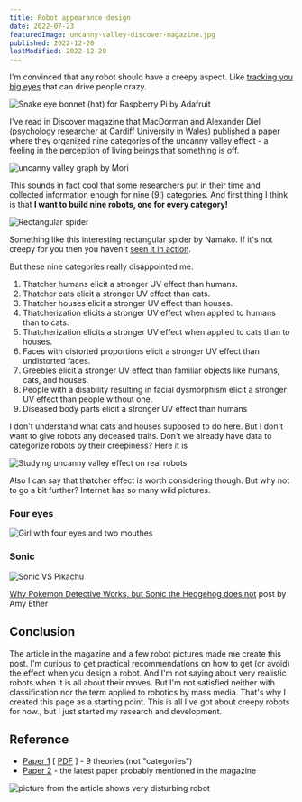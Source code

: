 ```yaml
---
title: Robot appearance design
date: 2022-07-23
featuredImage: uncanny-valley-discover-magazine.jpg
published: 2022-12-20
lastModified: 2022-12-20
---
```


I'm convinced that any robot should have a creepy aspect. Like [tracking you big eyes](https://www.adafruit.com/product/3813) that can drive people crazy.

![Snake eye bonnet (hat) for Raspberry Pi by Adafruit](./big-robot-eyes.jpg "Just two LCD displays and convex lenses, but it already adds life")

I've read in Discover magazine that MacDorman and Alexander Diel (psychology researcher at Cardiff University in Wales) published a paper where they organized nine categories of the uncanny valley effect - a feeling in the perception of living beings that something is off.

![uncanny valley graph by Mori](./uncanny-valley-graph-mori.png "Credit to Diel & MacDorman, Journal of Vision 2021")

This sounds in fact cool that some researchers put in their time and collected information enough for nine (9!) categories. And first thing I think is that **I want to build nine robots, one for every category!**

![Rectangular spider](./rectangular-spider.jpg)

Something like this interesting rectangular spider by Namako. If it's not creepy for you then you haven't [seen it in action](https://twitter.com/KantenNamako/status/1577672677497896961).

But these nine categories really disappointed me.

1. Thatcher humans elicit a stronger UV effect than humans.
2. Thatcher cats elicit a stronger UV effect than cats.
3. Thatcher houses elicit a stronger UV effect than houses.
4. Thatcherization elicits a stronger UV effect when applied to humans than to cats.
5. Thatcherization elicits a stronger UV effect when applied to cats than to houses.
6. Faces with distorted proportions elicit a stronger UV effect than undistorted faces.
7. Greebles elicit a stronger UV effect than familiar objects like humans, cats, and houses.
8. People with a disability resulting in facial dysmorphism elicit a stronger UV effect than people without one.
9. Diseased body parts elicit a stronger UV effect than humans

I don't understand what cats and houses supposed to do here. But I don't want to give robots any deceased traits. Don't we already have data to categorize robots by their creepiness? Here it is

![Studying uncanny valley effect on real robots](./robot-faces-study.jpg "Picture from paper: Navigating a social world with robot partners: A quantitative cartography of the Uncanny Valley by Mathur and Reichling")

Also I can say that thatcher effect is worth considering though. But why not to go a bit further? Internet has so many wild pictures.


### Four eyes

![Girl with four eyes and two mouthes](./four-eyes.jpg "Credit probably goes to anti alcohol campaing ad")

### Sonic

![Sonic VS Pikachu](./sonic-vs-pikachu.jpg)

[Why Pokemon Detective Works, but Sonic the Hedgehog does not](https://www.writingintotheether.com/the-uncanny-valley-why-pokemon-detective-works-but-sonic-the-hedgehog-does-not/) post by Amy Ether


## Conclusion

The article in the magazine and a few robot pictures made me create this post. I'm curious to get practical recommendations on how to get (or avoid) the effect when you design a robot. And I'm not saying about very realistic robots when it is all about their moves. But I'm not satisfied neither with classification nor the term applied to robotics by mass media. That's why I created this page as a starting point. This is all I've got about creepy robots for now., but I just started my research and development.


## Reference

- [Paper 1](https://www.semanticscholar.org/paper/Creepy-cats-and-strange-high-houses%3A-Support-for-in-Diel-Macdorman/da9f0e4fdd00d32c58d44308f312b487563dd52c) [ [PDF](https://pdfs.semanticscholar.org/6c45/f56d81df1e67dd3ea90be780541e0859516d.pdf) ] - 9 theories (not "categories")
- [Paper 2](https://www.researchgate.net/publication/353373476_A_Meta-analysis_of_the_Uncanny_Valley%27s_Independent_and_Dependent_Variables) - the latest paper probably mentioned in the magazine


![picture from the article shows very disturbing robot](./uncanny-valley-discover-magazine.jpg)

